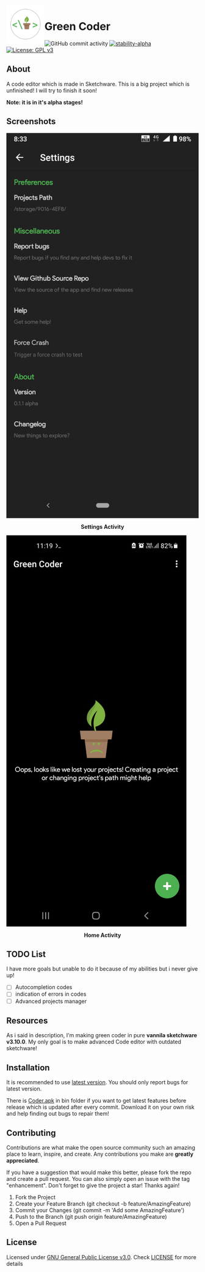 <img src="Server/app_icon.png/" align="left" height="100px" width="100px">

# Green Coder
![​GitHub commit activity​](https://img.shields.io/github/commit-activity/m/GreenCityLife/Green-Coder)
[![stability-alpha](https://img.shields.io/badge/stability-alpha-f4d03f.svg)](https://github.com/mkenney/software-guides/blob/master/STABILITY-BADGES.md#alpha)
[![License: GPL v3](https://img.shields.io/badge/License-GPLv3-blue.svg)](https://www.gnu.org/licenses/gpl-3.0)
<br />

## About
A code editor which is made in Sketchware. This is a big project which is unfinished! I will try to finish it soon!

 
**Note: it is in it's alpha stages!**

## Screenshots
<img src="Server/Screenshot_20211225-083324.png" align="center">
<b><p align="center">Settings Activity</p></b>

<img src="Server/Screenshot_20211225-111937.jpg" align="center">
<b><p align="center">Home Activity</p></b>

## TODO List
I have more goals but unable to do it because of my abilities but i never give up!

- [ ] Autocompletion codes
- [ ] indication of errors in codes
- [ ] Advanced projects manager

## Resources
As i said in description, I'm making green coder in pure **vannila sketchware v3.10.0**. My only goal is to make advanced Code editor with outdated sketchware!

## Installation
It is recommended to use [latest version](https://github.com/GreenCityLife/Green-Coder/releases). You should only report bugs for latest version.

There is [Coder.apk](bin/coder.apk?raw=true) in bin folder if you want to get latest features before release which is updated after every commit. Download it on your own risk and help finding out bugs to repair them!

## Contributing
Contributions are what make the open source community such an amazing place to learn, inspire, and create. Any contributions you make are **greatly appreciated**.

If you have a suggestion that would make this better, please fork the repo and create a pull request. You can also simply open an issue with the tag "enhancement". Don't forget to give the project a star! Thanks again!

1. Fork the Project
2. Create your Feature Branch (git checkout -b feature/AmazingFeature)
3. Commit your Changes (git commit -m 'Add some AmazingFeature')
4. Push to the Branch (git push origin feature/AmazingFeature)
5. Open a Pull Request

## License
Licensed under [GNU General Public License v3.0](https://www.gnu.org/licenses/gpl-3.0.en.html). Check [LICENSE](LICENSE) for more details
